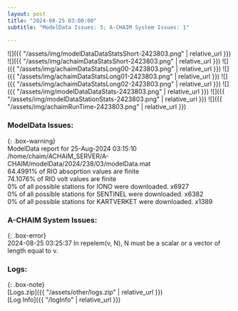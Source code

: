 ```yaml
---
layout: post
title: "2024-08-25 03:00:00"
subtitle: "ModelData Issues: 5; A-CHAIM System Issues: 1"

---
```


![]({{ "/assets/img/modelDataDataStatsShort-2423803.png" | relative_url }})
![]({{ "/assets/img/achaimDataStatsShort-2423803.png" | relative_url }})
![]({{ "/assets/img/achaimDataStatsLong00-2423803.png" | relative_url }})
![]({{ "/assets/img/achaimDataStatsLong01-2423803.png" | relative_url }})
![]({{ "/assets/img/achaimDataStatsLong02-2423803.png" | relative_url }})
![]({{ "/assets/img/modelDataDataStats-2423803.png" | relative_url }})
![]({{ "/assets/img/modelDataStationStats-2423803.png" | relative_url }})
![]({{ "/assets/img/achaimRunTime-2423803.png" | relative_url }})


### ModelData Issues:  
  
{: .box-warning}  
 ModelData report for 25-Aug-2024 03:15:10   
 /home/chaim/ACHAIM_SERVER/A-CHAIM/modelData/2024/238/03/modelData.mat   
 64.4991% of RIO absoprtion values are finite   
 74.1076% of RIO volt values are finite   
 0% of all possible stations for IONO were downloaded. x6927   
 0% of all possible stations for SENTINEL were downloaded. x6382   
 0% of all possible stations for KARTVERKET were downloaded. x1389   
  
### A-CHAIM System Issues:  
  
{: .box-error}  
2024-08-25 03:25:37 In repelem(v, N), N must be a scalar or a vector of length equal to v.  

### Logs:  
  
{: .box-note}  
[Logs.zip]({{ "/assets/other/logs.zip" | relative_url }})  
[Log Info]({{ "/logInfo" | relative_url }})  
